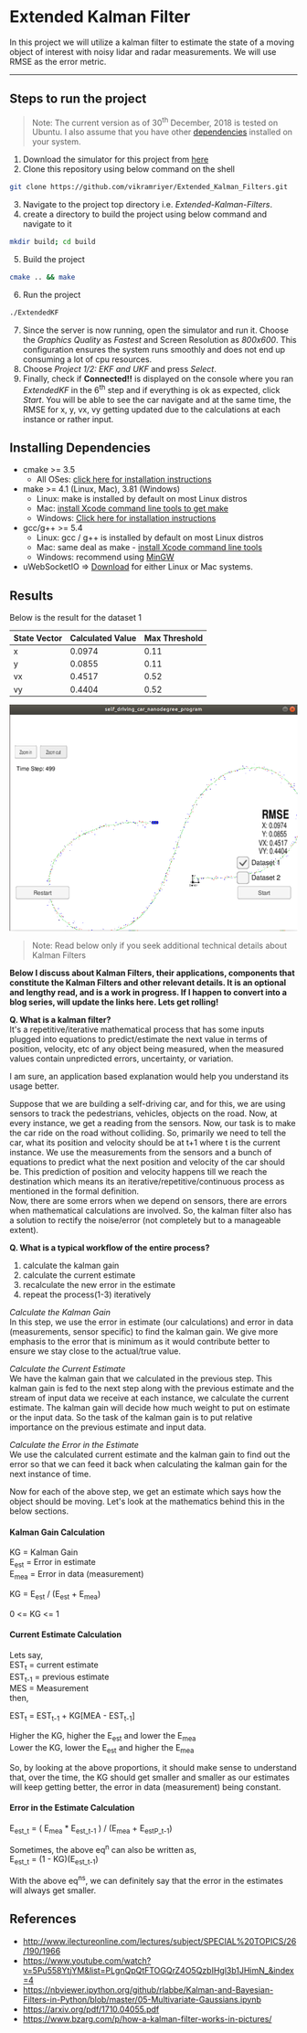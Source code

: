 # Extended Kalman Filter

In this project we will utilize a kalman filter to estimate the state of a moving object of interest with noisy lidar and radar measurements.
We will use RMSE as the error metric.

---

## Steps to run the project
> Note: The current version as of 30<sup>th</sup> December, 2018 is tested on Ubuntu. I also assume that you have other [dependencies](#dependencies) installed on your system.
1. Download the simulator for this project from [here](https://github.com/udacity/self-driving-car-sim/releases)
2. Clone this repository using below command on the shell
```bash
git clone https://github.com/vikramriyer/Extended_Kalman_Filters.git
```
3. Navigate to the project top directory i.e. _Extended-Kalman-Filters_.
4. create a directory to build the project using below command and navigate to it
```bash
mkdir build; cd build
```
5. Build the project
```bash
cmake .. && make
```
6. Run the project
```bash
./ExtendedKF
```
7. Since the server is now running, open the simulator and run it. Choose the _Graphics Quality_ as _Fastest_ and Screen Resolution as _800x600_. This configuration ensures the system runs smoothly and does not end up consuming a lot of cpu resources.
8. Choose _Project 1/2: EKF and UKF_ and press _Select_.
9. Finally, check if __Connected!!__ is displayed on the console where you ran _ExtendedKF_ in the 6<sup>th</sup> step and if everything is ok as expected, click _Start_. You will be able to see the car navigate and at the same time, the RMSE for x, y, vx, vy getting updated due to the calculations at each instance or rather input.

<a id="dependencies"></a>
## Installing Dependencies

* cmake >= 3.5
  * All OSes: [click here for installation instructions](https://cmake.org/install/)
* make >= 4.1 (Linux, Mac), 3.81 (Windows)
  * Linux: make is installed by default on most Linux distros
  * Mac: [install Xcode command line tools to get make](https://developer.apple.com/xcode/features/)
  * Windows: [Click here for installation instructions](http://gnuwin32.sourceforge.net/packages/make.htm)
* gcc/g++ >= 5.4
  * Linux: gcc / g++ is installed by default on most Linux distros
  * Mac: same deal as make - [install Xcode command line tools](https://developer.apple.com/xcode/features/)
  * Windows: recommend using [MinGW](http://www.mingw.org/)
* uWebSocketIO => [Download](https://github.com/uWebSockets/uWebSockets) for either Linux or Mac systems. 

## Results

Below is the result for the dataset 1

| State Vector | Calculated Value | Max Threshold |
|----------|-----------|-----------|
|  x | 0.0974 | 0.11 |
|  y | 0.0855 | 0.11 |
| vx | 0.4517 | 0.52 |
| vy | 0.4404 | 0.52 |

![](project_images/dataset1_sim.png)


> Note: Read below only if you seek additional technical details about Kalman Filters

__Below I discuss about Kalman Filters, their applications, components that constitute the Kalman Filters and other relevant details. It is an optional and lengthy read, and is a work in progress. If I happen to convert into a blog series, will update the links here. Lets get rolling!__

__Q. What is a kalman filter?__ <br>
It's a repetitive/iterative mathematical process that has some inputs plugged into equations to predict/estimate the next value in terms of position, velocity, etc of any object being measured, when the measured values contain unpredicted errors, uncertainty, or variation.

I am sure, an application based explanation would help you understand its usage better.

Suppose that we are building a self-driving car, and for this, we are using sensors to track the pedestrians, vehicles, objects on the road. Now, at every instance, we get a reading from the sensors. Now, our task is to make the car ride on the road without colliding. So, primarily we need to tell the car, what its position and velocity should be at t+1 where t is the current instance. We use the measurements from the sensors and a bunch of equations to predict what the next position and velocity of the car should be. This prediction of position and velocity happens till we reach the destination which means its an iterative/repetitive/continuous process as mentioned in the formal definition. <br>
Now, there are some errors when we depend on sensors, there are errors when mathematical calculations are involved. So, the kalman filter also has a solution to rectify the noise/error (not completely but to a manageable extent).

__Q. What is a typical workflow of the entire process?__ <br>
1. calculate the kalman gain
2. calculate the current estimate
3. recalculate the new error in the estimate
4. repeat the process(1-3) iteratively

_Calculate the Kalman Gain_ <br>
In this step, we use the error in estimate (our calculations) and error in data (measurements, sensor specific) to find the kalman gain. We give more emphasis to the error that is minimum as it would contribute better to ensure we stay close to the actual/true value.

_Calculate the Current Estimate_ <br>
We have the kalman gain that we calculated in the previous step. This kalman gain is fed to the next step along with the previous estimate and the stream of input data we receive at each instance, we calculate the current estimate. The kalman gain will decide how much weight to put on estimate or the input data. So the task of the kalman gain is to put relative importance on the previous estimate and input data.

_Calculate the Error in the Estimate_ <br>
We use the calculated current estimate and the kalman gain to find out the error so that we can feed it back when calculating the kalman gain for the next instance of time.

Now for each of the above step, we get an estimate which says how the object should be moving. Let's look at the mathematics behind this in the below sections.

#### Kalman Gain Calculation

KG = Kalman Gain <br>
E<sub>est</sub> = Error in estimate <br>
E<sub>mea</sub> = Error in data (measurement) <br>

KG = E<sub>est</sub> / (E<sub>est</sub> + E<sub>mea</sub>)

0 <= KG <= 1

#### Current Estimate Calculation

Lets say, <br>
EST<sub>t</sub> = current estimate <br>
EST<sub>t-1</sub> = previous estimate <br>
MES = Measurement <br>
then, 

EST<sub>t</sub> = EST<sub>t-1</sub> + KG[MEA - EST<sub>t-1</sub>]

Higher the KG, higher the E<sub>est</sub> and lower the E<sub>mea</sub> <br>
Lower the KG, lower the E<sub>est</sub> and higher the E<sub>mea</sub>

So, by looking at the above proportions, it should make sense to understand that, over the time, the KG should get smaller and smaller as our estimates will keep getting better, the error in data (measurement) being constant.

#### Error in the Estimate Calculation

E<sub>est_t</sub> = ( E<sub>mea</sub> * E<sub>est_t-1</sub> ) / (E<sub>mea</sub> + E<sub>estP_t-1</sub>)

Sometimes, the above eq<sup>n</sup> can also be written as, <br>
E<sub>est_t</sub> = (1 - KG)(E<sub>est_t-1</sub>)

With the above eq<sup>ns</sup>, we can definitely say that the error in the estimates will always get smaller. 

## References
- http://www.ilectureonline.com/lectures/subject/SPECIAL%20TOPICS/26/190/1966
- https://www.youtube.com/watch?v=5Pu558YtjYM&list=PLgnQpQtFTOGQrZ4O5QzbIHgl3b1JHimN_&index=4
- https://nbviewer.ipython.org/github/rlabbe/Kalman-and-Bayesian-Filters-in-Python/blob/master/05-Multivariate-Gaussians.ipynb
- https://arxiv.org/pdf/1710.04055.pdf
- https://www.bzarg.com/p/how-a-kalman-filter-works-in-pictures/
